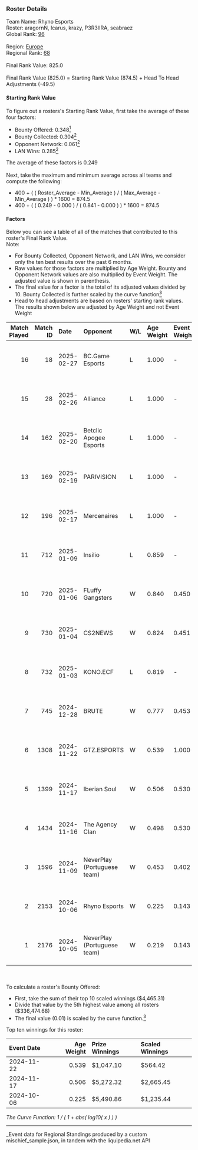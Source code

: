 ### Roster Details<br />
Team Name: Rhyno Esports<br />
Roster: aragornN, Icarus, krazy, P3R3IIRA, seabraez<br />
Global Rank: [96](../../standings_global_2025_03_01.md)<br />
<br />
Region: [Europe]( ../../standings_europe_2025_03_01.md)<br />
Regional Rank: [68]( ../../standings_europe_2025_03_01.md)<br />
<br />
Final Rank Value:  825.0<br />
<br />
Final Rank Value (825.0) = Starting Rank Value (874.5) + Head To Head Adjustments (-49.5)<br />

#### Starting Rank Value<br />
To figure out a rosters's Starting Rank Value, first take the average of these four factors:<br />
- Bounty Offered: 0.348[<sup>1</sup>](#table2)
- Bounty Collected: 0.304[<sup>2</sup>](#table1)
- Opponent Network: 0.061[<sup>2</sup>](#table1)
- LAN Wins: 0.285[<sup>2</sup>](#table1)

The average of these factors is 0.249<br />
<br />
Next, take the maximum and minimum average across all teams and compute the following:<br />
- 400 + ( ( Roster_Average - Min_Average ) / ( Max_Average - Min_Average ) ) * 1600 = 874.5
- 400 + ( ( 0.249 - 0.000 ) / ( 0.841 - 0.000 ) ) * 1600 = 874.5


#### Factors<br />
Below you can see a table of all of the matches that contributed to this roster's Final Rank Value.<br />
Note:<br />

- For Bounty Collected, Opponent Network, and LAN Wins, we consider only the ten best results over the past 6 months.
- Raw values for those factors are multiplied by Age Weight. Bounty and Opponent Network values are also multiplied by Event Weight. The adjusted value is shown in parenthesis.
- The final value for a factor is the total of its adjusted values divided by 10. Bounty Collected is further scaled by the curve function[<sup>3</sup>](#curveFunction)
- Head to head adjustments are based on rosters' starting rank values. The results shown below are adjusted by Age Weight and not Event Weight
<span id="table1"></span><br />


| Match Played | Match ID | Date       | Opponent                    | W/L | Age Weight | Event Weight | Bounty Collected | Opponent Network | LAN Wins  | H2H Adj. | Roster                                      |
| -: | -: | :- | :- | :- | :- | :- | :- | :- | :- | -: | :- |
|           16 |       18 | 2025-02-27 | BC.Game Esports             | L   | 1.000      | -            | -                | -                | -         |    -1.80 | aragornN, Icarus, krazy, P3R3IIRA, seabraez |
|           15 |       28 | 2025-02-26 | Alliance                    | L   | 1.000      | -            | -                | -                | -         |   -11.07 | aragornN, Icarus, krazy, P3R3IIRA, seabraez |
|           14 |      162 | 2025-02-20 | Betclic Apogee Esports      | L   | 1.000      | -            | -                | -                | -         |    -9.17 | aragornN, Icarus, krazy, P3R3IIRA, seabraez |
|           13 |      169 | 2025-02-19 | PARIVISION                  | L   | 1.000      | -            | -                | -                | -         |    -8.75 | aragornN, Icarus, krazy, P3R3IIRA, seabraez |
|           12 |      196 | 2025-02-17 | Mercenaires                 | L   | 1.000      | -            | -                | -                | -         |   -27.15 | aragornN, Icarus, krazy, P3R3IIRA, seabraez |
|           11 |      712 | 2025-01-09 | Insilio                     | L   | 0.859      | -            | -                | -                | -         |   -19.23 | aragornN, Icarus, krazy, P3R3IIRA, seabraez |
|           10 |      720 | 2025-01-06 | FLuffy Gangsters            | W   | 0.840      | 0.450        | 0.005 (0.002)    | 0.419 (0.158)    | 0 (0.000) |     7.78 | aragornN, Icarus, krazy, P3R3IIRA, seabraez |
|            9 |      730 | 2025-01-04 | CS2NEWS                     | W   | 0.824      | 0.451        | 0.000 (0.000)    | 0.047 (0.017)    | 0 (0.000) |     3.38 | aragornN, Icarus, krazy, P3R3IIRA, seabraez |
|            8 |      732 | 2025-01-03 | KONO.ECF                    | L   | 0.819      | -            | -                | -                | -         |   -19.96 | aragornN, Icarus, krazy, P3R3IIRA, seabraez |
|            7 |      745 | 2024-12-28 | BRUTE                       | W   | 0.777      | 0.453        | 0.003 (0.001)    | 0.082 (0.029)    | 0 (0.000) |     5.25 | aragornN, Icarus, krazy, P3R3IIRA, seabraez |
|            6 |     1308 | 2024-11-22 | GTZ.ESPORTS                 | W   | 0.539      | 1.000        | 0.080 (0.043)    | 0.431 (0.232)    | 1 (0.539) |    13.65 | aragornN, Icarus, P3R3IIRA, seabraez, shr   |
|            5 |     1399 | 2024-11-17 | Iberian Soul                | W   | 0.506      | 0.530        | 0.015 (0.004)    | 0.644 (0.173)    | 1 (0.506) |    11.22 | aragornN, Icarus, P3R3IIRA, seabraez, shr   |
|            4 |     1434 | 2024-11-16 | The Agency Clan             | W   | 0.498      | 0.530        | 0.003 (0.001)    | 0.000 (0.000)    | 1 (0.498) |     2.01 | aragornN, Icarus, P3R3IIRA, seabraez, shr   |
|            3 |     1596 | 2024-11-09 | NeverPlay (Portuguese team) | W   | 0.453      | 0.402        | 0.001 (0.000)    | 0.000 (0.000)    | 1 (0.453) |     1.69 | aragornN, Icarus, P3R3IIRA, seabraez, shr   |
|            2 |     2153 | 2024-10-06 | Rhyno Esports               | W   | 0.225      | 0.143        | 0.002 (0.000)    | 0.046 (0.001)    | 1 (0.225) |     1.84 | aragornN, Icarus, P3R3IIRA, SeabraEZ, shr   |
|            1 |     2176 | 2024-10-05 | NeverPlay (Portuguese team) | W   | 0.219      | 0.143        | 0.001 (0.000)    | 0.000 (0.000)    | 1 (0.219) |     0.83 | aragornN, Icarus, P3R3IIRA, SeabraEZ, shr   |

<br />
<span id="table2"></span><br />
To calculate a roster's Bounty Offered:<br />

- First, take the sum of their top 10 scaled winnings ($4,465.31)
- Divide that value by the 5th highest value among all rosters ($336,474.68)
- The final value (0.01) is scaled by the curve function.[<sup>3</sup>](#curveFunction)

Top ten winnings for this roster:<br />

| Event Date | Age Weight | Prize Winnings | Scaled Winnings |
| :- | -: | :- | :- |
| 2024-11-22 |      0.539 | $1,047.10      | $564.42         |
| 2024-11-17 |      0.506 | $5,272.32      | $2,665.45       |
| 2024-10-06 |      0.225 | $5,490.86      | $1,235.44       |


<span id="curveFunction"></span>_The Curve Function: 1 / ( 1 + abs( log10( x ) ) )_<br />

---
_Event data for Regional Standings produced by a custom mischief_sample.json, in tandem with the liquipedia.net API<br />
